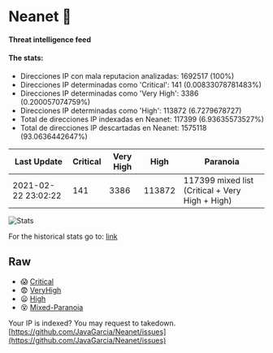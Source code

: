 # Neanet :hocho:
#### Threat intelligence feed
#### The stats:

- Direcciones IP con mala reputacion analizadas: 1692517 (100%)
- Direcciones IP determinadas como 'Critical':  141 (0.00833078781483%)
- Direcciones IP determinadas como 'Very High':  3386 (0.200057074759%)
- Direcciones IP determinadas como 'High':  113872 (6.7279678727)
- Total de direcciones IP indexadas en Neanet:  117399 (6.93635573527%)
- Total de direcciones IP descartadas en Neanet:  1575118 (93.0636442647%)

| Last Update | Critical | Very High | High | Paranoia |
| --- | --- | --- | --- | --- |
| 2021-02-22 23:02:22 | 141 | 3386 | 113872 | 117399 mixed list (Critical + Very High + High)|

![Stats](https://docs.google.com/spreadsheets/d/e/2PACX-1vSnaNMIXVabIpDJjufMlzH7poXnshF3mgd8Is1g9ytUEzVsP5my4Trn8f-xkoLLQ38xpL3HtmUexLo6/pubchart?oid=501124687&format=image)

For the historical stats go to: [link](/stats.csv)
## Raw
- :scream: [Critical](https://raw.githubusercontent.com/JavaGarcia/Neanet/master/blacklists/neanet_critical.txt)
- :fearful: [VeryHigh](https://raw.githubusercontent.com/JavaGarcia/Neanet/master/blacklists/neanet_veryHigh.txtt)
- :frowning: [High](https://raw.githubusercontent.com/JavaGarcia/Neanet/master/blacklists/neanet_high.txt)
- :dizzy_face: [Mixed-Paranoia](https://raw.githubusercontent.com/JavaGarcia/Neanet/master/blacklists/neanet_all.txt)


Your IP is indexed? You may request to takedown. [https://github.com/JavaGarcia/Neanet/issues](https://github.com/JavaGarcia/Neanet/issues)







































































































































































































































































































































































































































































































































































































































































































































































































































































































































































































































































































































































































































































































































































































































































































































































































































































































































































































































































































































































































































































































































































































































































































































































































































































































































































































































































































































































































































































































































































































































































































































































































































































































































































































































































































































































































































































































































































































































































































































































































































































































































































































































































































































































































































































































































































